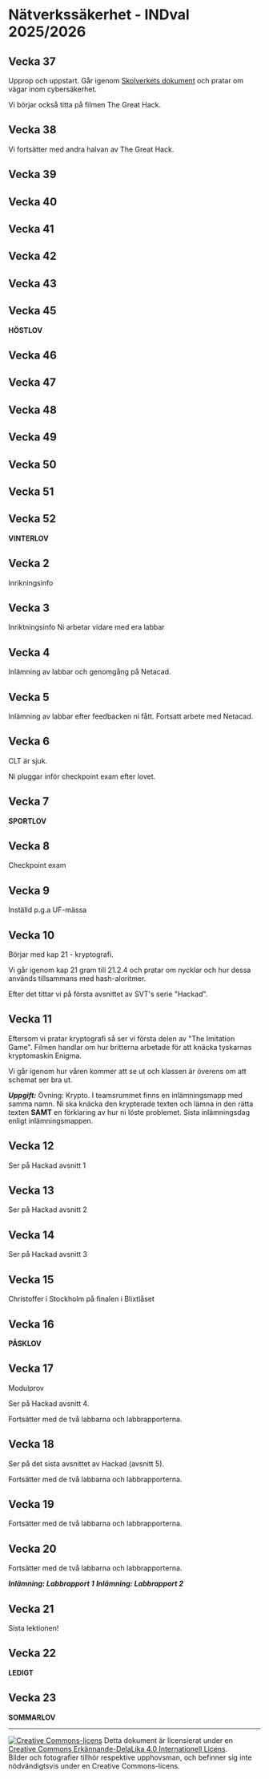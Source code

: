 # Nätverkssäkerhet - INDval 2025/2026   

## Vecka 37   
Upprop och uppstart. Går igenom [Skolverkets dokument](https://www.skolverket.se/undervisning/gymnasieskolan/program-och-amnen-i-gymnasieskolan/hitta-program-amnen-och-kurser-i-gymnasieskolan-gy11/amne?url=907561864%2Fsyllabuscw%2Fjsp%2Fsubject.htm%3FsubjectCode%3DNAI%26courseCode%3DNAINAE0%26version%3D2%26tos%3Dgy&sv.url=12.5dfee44715d35a5cdfa92a3#anchor_NAINAE0) och pratar om vägar inom cybersäkerhet.

Vi börjar också titta på filmen The Great Hack.


## Vecka 38   

Vi fortsätter med andra halvan av The Great Hack.

<!-- [Uppgift: The Great Hack](https://tcstenungsund.github.io/schedule/assignment.html?link=assignments/nainae0-the_great_hack)
-->

## Vecka 39   

<!-- Vi tittar färdigt på The Great Hack och reflekterar över de saker filmen tog upp angående datainsamling och hur man kan påverka människor genom data. -->

## Vecka 40   

<!-- Jag är sjuk och ni har i uppgift att läsa igenom modul 4 som handlar om Linux. -->

## Vecka 41   

<!-- Vi lägger upp arbetet kring nätverksmodulerna (modul 5-10) och börjar prata lite kring den första modulen.

Ni får även ett gäng länkar med praktiska uppgifter

[CTF Time](https://ctftime.org/) - Samlingssida för CTF-tävlingar
 
[Pico CTF](https://play.picoctf.org/) - En sida med CTF-övningar
 
[Over The Wire: Bandit](https://overthewire.org/wargames/bandit/bandit0.html) - "Spel" för att öva kommandon i Linux 

-->

## Vecka 42   

<!-- Chat Control har klubbats igenom och vi pratar om vad det innebär. Vi tittar på två klipp angående Chat Control.

[Into Europe: Chat Control](https://www.youtube.com/watch?v=V9UNdPO_kkc)

[Svenska Nyheter pratar om Chat Control](https://www.youtube.com/watch?v=tkq-b71Zzvs)

Vi disukuterar i grupper och återger för varandra vad vi kommit fram till.

Vi fortsätter resterande del av lektionen med materialet från Cisco och gör praktiska övningar.

-->

## Vecka 43   

<!-- Vi startar European Cyber Race från Cisco!

Kursen som vi använder oss av är Introduction to Cybersecurity.

Mer information kring European Cyber Race finns [här](https://www.netacadlearnathon.com/projects/eurocyberrace-2024/)

## Vecka 44   

Vi fortsätter med European Cyber Race och pluggar inför checkpoint exam på modulerna 5-10.

Ni gör Checkpoint Exam för modul 5-10 hemma. **Deadline är fredag 8 november (vecka 45)**

-->

## Vecka 45   

**HÖSTLOV**   

## Vecka 46   

<!-- Modul 11 och 12. -->


## Vecka 47    


## Vecka 48   


## Vecka 49   


## Vecka 50   


## Vecka 51   


## Vecka 52   

**VINTERLOV**   

## Vecka 2   

Inrikningsinfo

## Vecka 3   
Inriktningsinfo
Ni arbetar vidare med era labbar

## Vecka 4   
Inlämning av labbar och genomgång på Netacad.

## Vecka 5   

Inlämning av labbar efter feedbacken ni fått. Fortsatt arbete med Netacad.

## Vecka 6   
CLT är sjuk.

Ni pluggar inför checkpoint exam efter lovet.

## Vecka 7   

**SPORTLOV**   

## Vecka 8   

Checkpoint exam

## Vecka 9   
Inställd p.g.a UF-mässa

## Vecka 10   
Börjar med kap 21 - kryptografi.

Vi går igenom kap 21 gram till 21.2.4 och pratar om nycklar och hur dessa används tillsammans med hash-aloritmer.

Efter det tittar vi på första avsnittet av SVT's serie "Hackad". 

## Vecka 11   
Eftersom vi pratar kryptografi så ser vi första delen av "The Imitation Game". Filmen handlar om hur britterna arbetade för att knäcka tyskarnas kryptomaskin Enigma.

Vi går igenom hur våren kommer att se ut och klassen är överens om att schemat ser bra ut.

***Uppgift:*** 
Övning: Krypto. I teamsrummet finns en inlämningsmapp med samma namn. Ni ska knäcka den krypterade texten och lämna in den rätta texten **SAMT** en förklaring av hur ni löste problemet. Sista inlämningsdag enligt inlämningsmappen.

## Vecka 12   
Ser på Hackad avsnitt 1

## Vecka 13   
Ser på Hackad avsnitt 2

## Vecka 14   
Ser på Hackad avsnitt 3
  
## Vecka 15   
Christoffer i Stockholm på finalen i Blixtlåset

## Vecka 16   
**PÅSKLOV**

## Vecka 17   
Modulprov

Ser på Hackad avsnitt 4.

Fortsätter med de två labbarna och labbrapporterna.

## Vecka 18   

Ser på det sista avsnittet av Hackad (avsnitt 5).

Fortsätter med de två labbarna och labbrapporterna.

## Vecka 19   
Fortsätter med de två labbarna och labbrapporterna.


## Vecka 20
Fortsätter med de två labbarna och labbrapporterna.

***Inlämning: Labbrapport 1***
***Inlämning: Labbrapport 2***

## Vecka 21   
Sista lektionen!

## Vecka 22   
**LEDIGT**

## Vecka 23   
**SOMMARLOV**  


---     
[![Creative Commons-licens](https://i.creativecommons.org/l/by-sa/4.0/80x15.png)](http://creativecommons.org/licenses/by-sa/4.0/) Detta dokument är licensierat under en [Creative Commons Erkännande-DelaLika 4.0 Internationell Licens](http://creativecommons.org/licenses/by-sa/4.0/).    
Bilder och fotografier tillhör respektive upphovsman, och befinner sig inte nödvändigtsvis under en Creative Commons-licens.    

